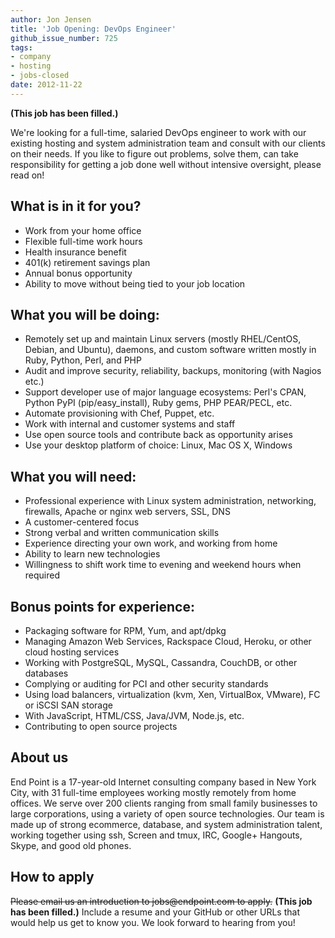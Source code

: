 ```yaml
---
author: Jon Jensen
title: 'Job Opening: DevOps Engineer'
github_issue_number: 725
tags:
- company
- hosting
- jobs-closed
date: 2012-11-22
---
```


**(This job has been filled.)**

We're looking for a full-time, salaried DevOps engineer to work with our existing hosting and system administration team and consult with our clients on their needs. If you like to figure out problems, solve them, can take responsibility for getting a job done well without intensive oversight, please read on!

## What is in it for you?

- Work from your home office
- Flexible full-time work hours
- Health insurance benefit
- 401(k) retirement savings plan
- Annual bonus opportunity
- Ability to move without being tied to your job location

## What you will be doing:

- Remotely set up and maintain Linux servers (mostly RHEL/CentOS, Debian, and Ubuntu), daemons, and custom software written mostly in Ruby, Python, Perl, and PHP
- Audit and improve security, reliability, backups, monitoring (with Nagios etc.)
- Support developer use of major language ecosystems: Perl's CPAN, Python PyPI (pip/easy_install), Ruby gems, PHP PEAR/PECL, etc.
- Automate provisioning with Chef, Puppet, etc.
- Work with internal and customer systems and staff
- Use open source tools and contribute back as opportunity arises
- Use your desktop platform of choice: Linux, Mac OS X, Windows

## What you will need:

- Professional experience with Linux system administration, networking, firewalls, Apache or nginx web servers, SSL, DNS
- A customer-centered focus
- Strong verbal and written communication skills
- Experience directing your own work, and working from home
- Ability to learn new technologies
- Willingness to shift work time to evening and weekend hours when required

## Bonus points for experience:

- Packaging software for RPM, Yum, and apt/dpkg
- Managing Amazon Web Services, Rackspace Cloud, Heroku, or other cloud hosting services
- Working with PostgreSQL, MySQL, Cassandra, CouchDB, or other databases
- Complying or auditing for PCI and other security standards
- Using load balancers, virtualization (kvm, Xen, VirtualBox, VMware), FC or iSCSI SAN storage
- With JavaScript, HTML/CSS, Java/JVM, Node.js, etc.
- Contributing to open source projects

## About us

End Point is a 17-year-old Internet consulting company based in New York City, with 31 full-time employees working mostly remotely from home offices. We serve over 200 clients ranging from small family businesses to large corporations, using a variety of open source technologies. Our team is made up of strong ecommerce, database, and system administration talent, working together using ssh, Screen and tmux, IRC, Google+ Hangouts, Skype, and good old phones.

## How to apply

~~Please email us an introduction to jobs&#x40;endpoint.com to apply.~~
**(This job has been filled.)**
Include a resume and your GitHub or other URLs that would help us get to know you. We look forward to hearing from you!
